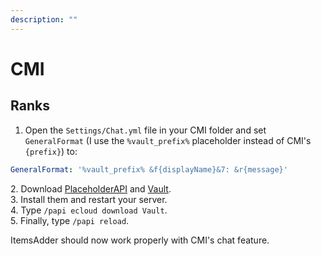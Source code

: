 ```yaml
---
description: ""
---
```


# CMI
## Ranks

1. Open the `Settings/Chat.yml` file in your CMI folder and set `GeneralFormat` (I use the `%vault_prefix%` placeholder instead of CMI's `{prefix}`) to:

```yaml
GeneralFormat: '%vault_prefix% &f{displayName}&7: &r{message}'
```

2\. Download [PlaceholderAPI](https://www.spigotmc.org/resources/placeholderapi.6245/) and [Vault](https://github.com/MilkBowl/Vault/releases/latest).\
3\. Install them and restart your server.\
4\. Type `/papi ecloud download Vault`.\
5\. Finally, type `/papi reload`.

ItemsAdder should now work properly with CMI's chat feature.